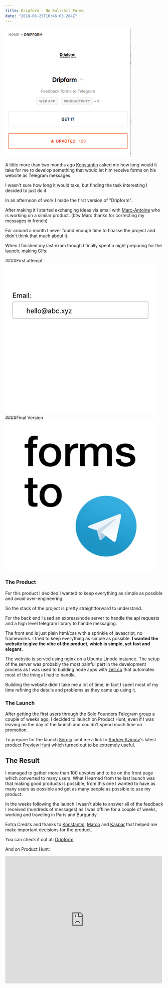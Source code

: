 ```yaml
---
title: Dripform - No Bullshit Forms
date: "2018-08-25T16:46:03.284Z"
---
```


![](/dripform.png)

A little more than two months ago [Konstantin](https://twitter.com/kpavlovsky_pro) asked me how long would it take for me to develop something that would let him receive forms on his website as Telegram messages.

I wasn't sure how long it would take, but finding the task interesting I decided to just do it.

In an afternoon of work I made the first version of "Dripform".

After making it I started exchanging ideas via email with [Marc-Antoine](https://twitter.com/marcantoinefon) who is working on a similar product. (btw Marc thanks for correcting my messages in french)

For around a month I never found enough time to finalise the project and didn't think that much about it.

When I finished my last exam though I finally spent a night preparing for the launch, making Gifs:

####First attempt
![](/form.gif)
####Final Version
![](/form2.gif)

### The Product
For this product I decided I wanted to keep everything as simple as possible and avoid over-engineering.

So the stack of the project is pretty straightforward to understand.

For the back end I used an express/node server to handle the api requests and a high level telegram library to handle messaging.

The front end is just plain html/css with a sprinkle of javascript, no frameworks. I tried to keep everything as simple as possible. **I wanted the website to give the vibe of the product, which is simple, yet fast and elegant.**

The website is served using nginx on a Ubuntu Linode instance. The setup of the server was probably the most painful part in the development process as I was used to building node apps with [zeit.co](https://zeit.co) that automates most of the things I had to handle.

Building the website didn't take me a lot of time, in fact I spent most of my time refining the details and problems as they came up using it.

### The Launch
After getting the first users through the Solo Founders Telegram group a couple of weeks ago, I decided to launch on Product Hunt, even if I was leaving on the day of the launch and couldn't spend much time on promotion.

To prepare for the launch [Sergio](https://twitter.com/matteing) sent me a link to [Andrey Azimov](https://twitter.com/AndreyAzimov)'s latest product [Preview Hunt](https://previewhunt.com) which turned out to be extremely useful.

## The Result
I managed to gather more than 100 upvotes and to be on the front page which converted to many users.
What I learned from the last launch was that making good products is possible, from this one I wanted to have as many users as possible and get as many people as possible to use my product.

In the weeks following the launch I wasn't able to answer all of the feedback I received (hundreds of messages) as I was offline for a couple of weeks, working and traveling in Paris and Burgundy.



Extra Credits and thanks to [Konstantin](https://twitter.com/kpavlovsky_pro), [Marco](https://twitter.com/enthusiausted) and [Kaspar](https://twitter.com/pyyding) that helped me make important decisions for the product.


You can check it out at: [Dripform](https://dripform.ga)

And on Product Hunt:
<iframe style="border: none;" src="https://cards.producthunt.com/cards/posts/131617?v=1" width="500" height="405" frameborder="0" scrolling="no" allowfullscreen></iframe>